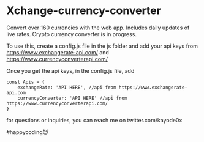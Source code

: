 # Xchange-currency-converter
Convert over 160 currencies with the web app. Includes daily updates of live rates. 
Crypto currency converter is in progress.

To use this, create a config.js file in the js folder and add your api keys from https://www.exchangerate-api.com/ and https://www.currencyconverterapi.com/

Once you get the api keys, in the config.js file, add

```
const Apis = {
    exchangeRate: 'API HERE', //api from https://www.exchangerate-api.com
    currencyConverter: 'API HERE' //api from https://www.currencyconverterapi.com/
}
```

for questions or inquiries, you can reach me on twitter.com/kayode0x

#happycoding😈
